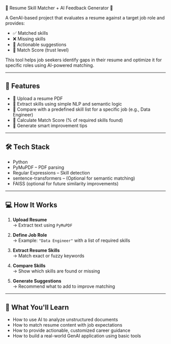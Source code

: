 💼 Resume Skill Matcher + AI Feedback Generator 🤖

A GenAI-based project that evaluates a resume against a target job role and provides:
- ✅ Matched skills
- ❌ Missing skills
- 💬 Actionable suggestions
- 🔐 Match Score (trust level)

This tool helps job seekers identify gaps in their resume and optimize it for specific roles using AI-powered matching.

---

## 🚀 Features

- 📄 Upload a resume PDF
- 🧠 Extract skills using simple NLP and semantic logic
- 🎯 Compare with a predefined skill list for a specific job (e.g., Data Engineer)
- 🔐 Calculate Match Score (% of required skills found)
- 💬 Generate smart improvement tips

---

## 🛠️ Tech Stack

- Python
- PyMuPDF – PDF parsing
- Regular Expressions – Skill detection
- sentence-transformers – (Optional for semantic matching)
- FAISS (optional for future similarity improvements)

---

## 💻 How It Works

1. **Upload Resume**  
   → Extract text using `PyMuPDF`

2. **Define Job Role**  
   → Example: `"Data Engineer"` with a list of required skills

3. **Extract Resume Skills**  
   → Match exact or fuzzy keywords

4. **Compare Skills**  
   → Show which skills are found or missing

5. **Generate Suggestions**  
   → Recommend what to add to improve matching

---

## 🧠 What You'll Learn

- How to use AI to analyze unstructured documents
- How to match resume content with job expectations
- How to provide actionable, customized career guidance
- How to build a real-world GenAI application using basic tools


